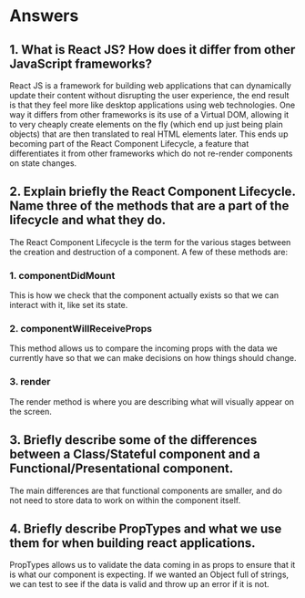 # Answers

## 1. What is React JS? How does it differ from other JavaScript frameworks?

React JS is a framework for building web applications that can dynamically update their content without disrupting the user experience, the end result is that they feel more like desktop applications using web technologies. One way it differs from other frameworks is its use of a Virtual DOM, allowing it to very cheaply create elements on the fly (which end up just being plain objects) that are then translated to real HTML elements later. This ends up becoming part of the React Component Lifecycle, a feature that differentiates it from other frameworks which do not re-render components on state changes.

## 2. Explain briefly the React Component Lifecycle. Name three of the methods that are a part of the lifecycle and what they do.

The React Component Lifecycle is the term for the various stages between the creation and destruction of a component. A few of these methods are:

### 1. componentDidMount

This is how we check that the component actually exists so that we can interact with it, like set its state.

### 2. componentWillReceiveProps

This method allows us to compare the incoming props with the data we currently have so that we can make decisions on how things should change.

### 3. render

The render method is where you are describing what will visually appear on the screen.

## 3. Briefly describe some of the differences between a Class/Stateful component and a Functional/Presentational component.

The main differences are that functional components are smaller, and do not need to store data to work on within the component itself.

## 4. Briefly describe PropTypes and what we use them for when building react applications.

PropTypes allows us to validate the data coming in as props to ensure that it is what our component is expecting. If we wanted an Object full of strings, we can test to see if the data is valid and throw up an error if it is not.
